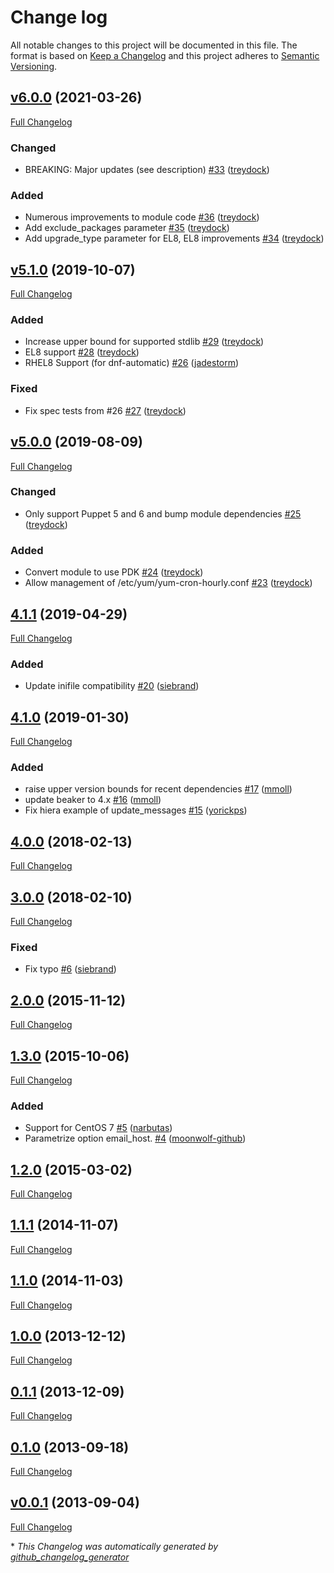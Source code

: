 # Change log

All notable changes to this project will be documented in this file. The format is based on [Keep a Changelog](http://keepachangelog.com/en/1.0.0/) and this project adheres to [Semantic Versioning](http://semver.org).

## [v6.0.0](https://github.com/treydock/puppet-yum_cron/tree/v6.0.0) (2021-03-26)

[Full Changelog](https://github.com/treydock/puppet-yum_cron/compare/v5.1.0...v6.0.0)

### Changed

- BREAKING: Major updates \(see description\) [\#33](https://github.com/treydock/puppet-yum_cron/pull/33) ([treydock](https://github.com/treydock))

### Added

- Numerous improvements to module code [\#36](https://github.com/treydock/puppet-yum_cron/pull/36) ([treydock](https://github.com/treydock))
- Add exclude\_packages parameter [\#35](https://github.com/treydock/puppet-yum_cron/pull/35) ([treydock](https://github.com/treydock))
- Add upgrade\_type parameter for EL8, EL8 improvements [\#34](https://github.com/treydock/puppet-yum_cron/pull/34) ([treydock](https://github.com/treydock))

## [v5.1.0](https://github.com/treydock/puppet-yum_cron/tree/v5.1.0) (2019-10-07)

[Full Changelog](https://github.com/treydock/puppet-yum_cron/compare/v5.0.0...v5.1.0)

### Added

- Increase upper bound for supported stdlib [\#29](https://github.com/treydock/puppet-yum_cron/pull/29) ([treydock](https://github.com/treydock))
- EL8 support [\#28](https://github.com/treydock/puppet-yum_cron/pull/28) ([treydock](https://github.com/treydock))
- RHEL8 Support \(for dnf-automatic\) [\#26](https://github.com/treydock/puppet-yum_cron/pull/26) ([jadestorm](https://github.com/jadestorm))

### Fixed

- Fix spec tests from \#26 [\#27](https://github.com/treydock/puppet-yum_cron/pull/27) ([treydock](https://github.com/treydock))

## [v5.0.0](https://github.com/treydock/puppet-yum_cron/tree/v5.0.0) (2019-08-09)

[Full Changelog](https://github.com/treydock/puppet-yum_cron/compare/4.1.1...v5.0.0)

### Changed

- Only support Puppet 5 and 6 and bump module dependencies [\#25](https://github.com/treydock/puppet-yum_cron/pull/25) ([treydock](https://github.com/treydock))

### Added

- Convert module to use PDK [\#24](https://github.com/treydock/puppet-yum_cron/pull/24) ([treydock](https://github.com/treydock))
- Allow management of /etc/yum/yum-cron-hourly.conf [\#23](https://github.com/treydock/puppet-yum_cron/pull/23) ([treydock](https://github.com/treydock))

## [4.1.1](https://github.com/treydock/puppet-yum_cron/tree/4.1.1) (2019-04-29)

[Full Changelog](https://github.com/treydock/puppet-yum_cron/compare/4.1.0...4.1.1)

### Added

- Update inifile compatibility [\#20](https://github.com/treydock/puppet-yum_cron/pull/20) ([siebrand](https://github.com/siebrand))

## [4.1.0](https://github.com/treydock/puppet-yum_cron/tree/4.1.0) (2019-01-30)

[Full Changelog](https://github.com/treydock/puppet-yum_cron/compare/4.0.0...4.1.0)

### Added

- raise upper version bounds for recent dependencies [\#17](https://github.com/treydock/puppet-yum_cron/pull/17) ([mmoll](https://github.com/mmoll))
- update beaker to 4.x [\#16](https://github.com/treydock/puppet-yum_cron/pull/16) ([mmoll](https://github.com/mmoll))
- Fix hiera example of update\_messages [\#15](https://github.com/treydock/puppet-yum_cron/pull/15) ([yorickps](https://github.com/yorickps))

## [4.0.0](https://github.com/treydock/puppet-yum_cron/tree/4.0.0) (2018-02-13)

[Full Changelog](https://github.com/treydock/puppet-yum_cron/compare/3.0.0...4.0.0)

## [3.0.0](https://github.com/treydock/puppet-yum_cron/tree/3.0.0) (2018-02-10)

[Full Changelog](https://github.com/treydock/puppet-yum_cron/compare/2.0.0...3.0.0)

### Fixed

- Fix typo [\#6](https://github.com/treydock/puppet-yum_cron/pull/6) ([siebrand](https://github.com/siebrand))

## [2.0.0](https://github.com/treydock/puppet-yum_cron/tree/2.0.0) (2015-11-12)

[Full Changelog](https://github.com/treydock/puppet-yum_cron/compare/1.3.0...2.0.0)

## [1.3.0](https://github.com/treydock/puppet-yum_cron/tree/1.3.0) (2015-10-06)

[Full Changelog](https://github.com/treydock/puppet-yum_cron/compare/1.2.0...1.3.0)

### Added

- Support for CentOS 7 [\#5](https://github.com/treydock/puppet-yum_cron/pull/5) ([narbutas](https://github.com/narbutas))
- Parametrize option email\_host. [\#4](https://github.com/treydock/puppet-yum_cron/pull/4) ([moonwolf-github](https://github.com/moonwolf-github))

## [1.2.0](https://github.com/treydock/puppet-yum_cron/tree/1.2.0) (2015-03-02)

[Full Changelog](https://github.com/treydock/puppet-yum_cron/compare/1.1.1...1.2.0)

## [1.1.1](https://github.com/treydock/puppet-yum_cron/tree/1.1.1) (2014-11-07)

[Full Changelog](https://github.com/treydock/puppet-yum_cron/compare/1.1.0...1.1.1)

## [1.1.0](https://github.com/treydock/puppet-yum_cron/tree/1.1.0) (2014-11-03)

[Full Changelog](https://github.com/treydock/puppet-yum_cron/compare/1.0.0...1.1.0)

## [1.0.0](https://github.com/treydock/puppet-yum_cron/tree/1.0.0) (2013-12-12)

[Full Changelog](https://github.com/treydock/puppet-yum_cron/compare/0.1.1...1.0.0)

## [0.1.1](https://github.com/treydock/puppet-yum_cron/tree/0.1.1) (2013-12-09)

[Full Changelog](https://github.com/treydock/puppet-yum_cron/compare/0.1.0...0.1.1)

## [0.1.0](https://github.com/treydock/puppet-yum_cron/tree/0.1.0) (2013-09-18)

[Full Changelog](https://github.com/treydock/puppet-yum_cron/compare/v0.0.1...0.1.0)

## [v0.0.1](https://github.com/treydock/puppet-yum_cron/tree/v0.0.1) (2013-09-04)

[Full Changelog](https://github.com/treydock/puppet-yum_cron/compare/9aa4945e471387d8102ffa03f3f85d20a10d74f0...v0.0.1)



\* *This Changelog was automatically generated by [github_changelog_generator](https://github.com/github-changelog-generator/github-changelog-generator)*
